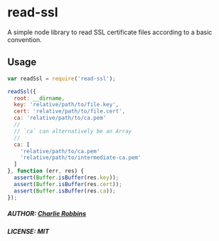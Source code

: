 # read-ssl

A simple node library to read SSL certificate files according to a basic convention.

## Usage

``` js
var readSsl = require('read-ssl');

readSsl({
  root: __dirname,
  key: 'relative/path/to/file.key',
  cert: 'relative/path/to/file.cert',
  ca: 'relative/path/to/ca.pem'
  //
  // `ca` can alternatively be an Array
  //
  ca: [
    'relative/path/to/ca.pem'
    'relative/path/to/intermediate-ca.pem'
  ]
}, function (err, res) {
  assert(Buffer.isBuffer(res.key));
  assert(Buffer.isBuffer(res.cert));
  assert(Buffer.isBuffer(res.ca));
});
```

##### AUTHOR: [Charlie Robbins](https://github.com/indexzero)
##### LICENSE: MIT
